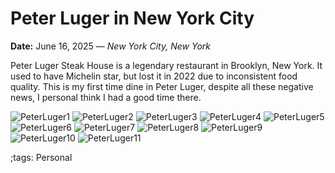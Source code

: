 # Peter Luger in New York City

**Date:** June 16, 2025 — *New York City, New York*

Peter Luger Steak House is a legendary restaurant in Brooklyn, New York.
It used to have Michelin star, but lost it in 2022 due to inconsistent food quality.
This is my first time dine in Peter Luger, despite all these negative news, I personal think I had a good time there.

![PeterLuger1](pix/PeterLugerNYC/PeterLuger1.webp)
![PeterLuger2](pix/PeterLugerNYC/PeterLuger2.webp)
![PeterLuger3](pix/PeterLugerNYC/PeterLuger3.webp)
![PeterLuger4](pix/PeterLugerNYC/PeterLuger4.webp)
![PeterLuger5](pix/PeterLugerNYC/PeterLuger5.webp)
![PeterLuger6](pix/PeterLugerNYC/PeterLuger6.webp)
![PeterLuger7](pix/PeterLugerNYC/PeterLuger7.webp)
![PeterLuger8](pix/PeterLugerNYC/PeterLuger8.webp)
![PeterLuger9](pix/PeterLugerNYC/PeterLuger9.webp)
![PeterLuger10](pix/PeterLugerNYC/PeterLuger10.webp)
![PeterLuger11](pix/PeterLugerNYC/PeterLuger11.webp)

;tags: Personal
